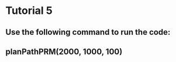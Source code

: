 # Tutorial 5

Use the following command to run the code:
--------

planPathPRM(2000, 1000, 100)
-------